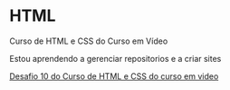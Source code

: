 # HTML
 Curso de HTML e CSS do Curso em Vídeo

Estou aprendendo a gerenciar repositorios e a criar sites

<a href="https://pauloprediger.github.io/HTML//desafios/desafio010/index.html" target="_blank" rel="next">Desafio 10 do Curso de HTML e CSS do curso em video</a>